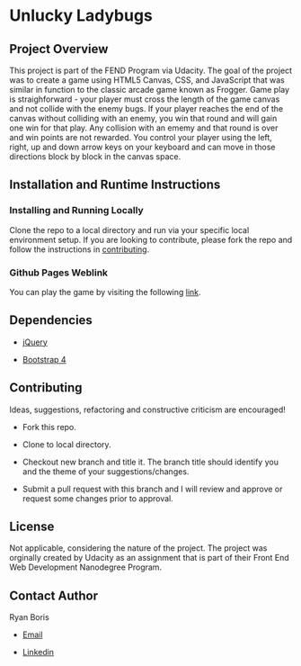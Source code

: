 # Unlucky Ladybugs

## Project Overview

This project is part of the FEND Program via Udacity.  The goal of the project was to create a game using HTML5 Canvas, CSS, and JavaScript that was similar in function to the classic arcade game known as Frogger.  Game play is straighforward - your player must cross the length of the game canvas and not collide with the enemy bugs.  If your player reaches the end of the canvas without colliding with an enemy, you win that round and will gain one win for that play.  Any collision with an ememy and that round is over and win points are not rewarded.  You control your player using the left, right, up and down arrow keys on your keyboard and can move in those directions block by block in the canvas space.  

## Installation and Runtime Instructions

### Installing and Running Locally

Clone the repo to a local directory and run via your specific local environment setup.  If you are looking to contribute, please fork the repo and follow the instructions in [contributing](#contributing).

### Github Pages Weblink

You can play the game by visiting the following [link](https://neodynia.github.com/frontend-nanodegree-arcade-game).

## Dependencies

* [jQuery](https://www.jquery.com)

* [Bootstrap 4](https://www.getbootstrap.com)

## Contributing

Ideas, suggestions, refactoring and constructive criticism are encouraged!

* Fork this repo.

* Clone to local directory.

* Checkout new branch and title it.  The branch title should identify you and the theme of your suggestions/changes.

* Submit a pull request with this branch and I will review and approve or request some changes prior to approval.

## License

Not applicable, considering the nature of the project.  The project was orginally created by Udacity as an assignment that is part of their Front End Web Development Nanodegree Program.

## Contact Author

Ryan Boris

* [Email](rbwebdev@icloud.com)

* [Linkedin](https://www.linkedin.com/in/ryanboris)